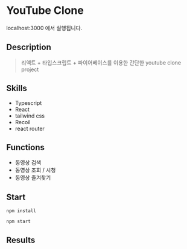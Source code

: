 # YouTube Clone

localhost:3000 에서 실행됩니다.

## Description

> 리액트 + 타입스크립트 + 파이어베이스를 이용한 간단한 youtube clone project

## Skills

- Typescript
- React
- tailwind css
- Recoil
- react router

## Functions

- 동영상 검색
- 동영상 조회 / 시청
- 동영상 즐겨찾기

## Start

```npm install```

```npm start```


## Results
